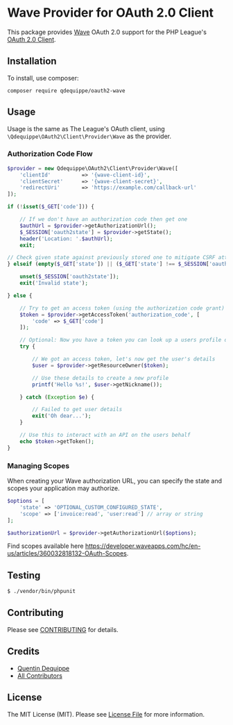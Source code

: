 # Wave Provider for OAuth 2.0 Client

This package provides [Wave](https://www.waveapps.com) OAuth 2.0 support for the PHP League's [OAuth 2.0 Client](https://github.com/thephpleague/oauth2-client).

## Installation

To install, use composer:

```
composer require qdequippe/oauth2-wave
```

## Usage

Usage is the same as The League's OAuth client, using `\Qdequippe\OAuth2\Client\Provider\Wave` as the provider.

### Authorization Code Flow

```php
$provider = new Qdequippe\OAuth2\Client\Provider\Wave([
    'clientId'          => '{wave-client-id}',
    'clientSecret'      => '{wave-client-secret}',
    'redirectUri'       => 'https://example.com/callback-url'
]);

if (!isset($_GET['code'])) {

    // If we don't have an authorization code then get one
    $authUrl = $provider->getAuthorizationUrl();
    $_SESSION['oauth2state'] = $provider->getState();
    header('Location: '.$authUrl);
    exit;

// Check given state against previously stored one to mitigate CSRF attack
} elseif (empty($_GET['state']) || ($_GET['state'] !== $_SESSION['oauth2state'])) {

    unset($_SESSION['oauth2state']);
    exit('Invalid state');

} else {

    // Try to get an access token (using the authorization code grant)
    $token = $provider->getAccessToken('authorization_code', [
        'code' => $_GET['code']
    ]);

    // Optional: Now you have a token you can look up a users profile data
    try {

        // We got an access token, let's now get the user's details
        $user = $provider->getResourceOwner($token);

        // Use these details to create a new profile
        printf('Hello %s!', $user->getNickname());

    } catch (Exception $e) {

        // Failed to get user details
        exit('Oh dear...');
    }

    // Use this to interact with an API on the users behalf
    echo $token->getToken();
}
```

### Managing Scopes

When creating your Wave authorization URL, you can specify the state and scopes your application may authorize.

```php
$options = [
    'state' => 'OPTIONAL_CUSTOM_CONFIGURED_STATE',
    'scope' => ['invoice:read', 'user:read'] // array or string
];

$authorizationUrl = $provider->getAuthorizationUrl($options);
```

Find scopes available here https://developer.waveapps.com/hc/en-us/articles/360032818132-OAuth-Scopes.

## Testing

``` bash
$ ./vendor/bin/phpunit
```

## Contributing

Please see [CONTRIBUTING](https://github.com/thephpleague/oauth2-wave/blob/master/CONTRIBUTING.md) for details.


## Credits

- [Quentin Dequippe](https://github.com/qdequippe)
- [All Contributors](https://github.com/qdequippe/oauth2-wave/contributors)


## License

The MIT License (MIT). Please see [License File](https://github.com/thephpleague/oauth2-instagram/blob/master/LICENSE) for more information.